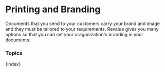 # Printing and Branding

Documents that you send to your customers carry your brand and image and they must be tailored to your requirements. Revalue gives you many options so that you can set your oraganization's branding in your documents.

### Topics

{index}

